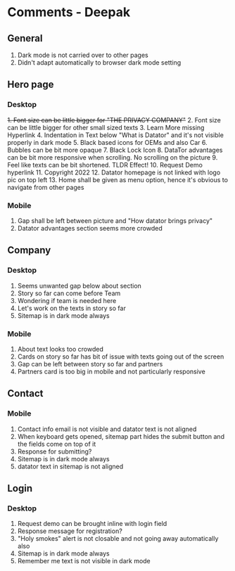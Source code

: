 # Comments - Deepak

## General
1. Dark mode is not carried over to other pages
2. Didn't adapt automatically to browser dark mode setting

## Hero page

### Desktop
~~1. Font size can be little bigger for "THE PRIVACY COMPANY"~~
2. Font size can be little bigger for other small sized texts
3. Learn More missing Hyperlink
4. Indentation in Text below "What is Datator" and it's not visible properly in dark mode
5. Black based icons for OEMs and also Car
6. Bubbles can be bit more opaque
7. Black Lock Icon
8. DataTor advantages can be bit more responsive when scrolling. No scrolling on the picture
9. Feel like texts can be bit shortened. TLDR Effect!
10. Request Demo hyperlink
11. Copyright 2022
12. Datator homepage is not linked with logo pic on top left
13. Home shall be given as menu option, hence it's obvious to navigate from other pages

### Mobile
1. Gap shall be left between picture and "How datator brings privacy"
2. Datator advantages section seems more crowded

## Company

### Desktop
1. Seems unwanted gap below about section
2. Story so far can come before Team
3. Wondering if team is needed here
4. Let's work on the texts in story so far
5. Sitemap is in dark mode always

### Mobile
1. About text looks too crowded
2. Cards on story so far has bit of issue with texts going out of the screen
3. Gap can be left between story so far and partners
4. Partners card is too big in mobile and not particularly responsive

## Contact

### Mobile
1. Contact info email is not visible and datator text is not aligned
2. When keyboard gets opened, sitemap part hides the submit button and the fields come on top of it
3. Response for submitting?
4. Sitemap is in dark mode always
5. datator text in sitemap is not aligned

## Login

### Desktop
1. Request demo can be brought inline with login field
2. Response message for registration?
3. "Holy smokes" alert is not closable and not going away automatically also
4. Sitemap is in dark mode always
5. Remember me text is not visible in dark mode


